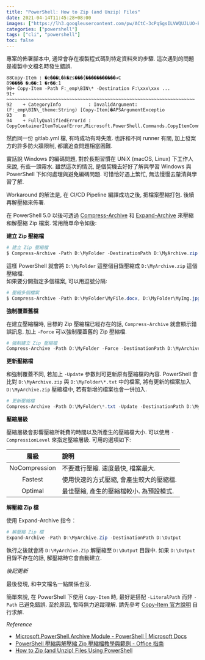 ```yaml
---
title: "PowerShell: How to Zip (and Unzip) Files"
date: 2021-04-14T11:45:28+08:00
images: ["https://lh3.googleusercontent.com/pw/ACtC-3cPqSgsILVWQUJLUO-B39cp4gUhiMB-BSO7R0u1j5ce7Zsc8xvuTeMsxNwE_pvNj7BDkE1MZ2t_nRgJebUtxx2-MKXstRulc9N44FSZbOOaN91_WMer6PA8XjwA75P8E7aUWLZaQUi-oSAKMYz_ao1ncw=w760-h428-no?authuser=0"]
categories: ["powershell"]
tags: ["cli", "powershell"]
toc: false
---
```


專案的佈署腳本中, 通常會存在複製程式碼到特定資料夾的步驟.
這次遇到的問題是複製中文檔名時發生錯誤.

```
88Copy-Item : �e���L�k�ƻs���{�����������ءC
89���� �u��:1 �r��:1
90+ Copy-Item -Path F:_emp\BIN\* -Destination F:\xxx\xxx ...
91+ ~~~~~~~~~~~~~~~~~~~~~~~~~~~~~~~~~~~~~~~~~~~~~~~~~~~~~~~~~~~~~~~~~~~~~
92    + CategoryInfo          : InvalidArgument: (F:_emp\BIN\_theme:String) [Copy-Item]�APSArgumentExceptio
93    n
94    + FullyQualifiedErrorId : CopyContainerItemToLeafError,Microsoft.PowerShell.Commands.CopyItemCommand
```

然而同一份 gitlab.yml 檔, 有時成功有時失敗. 也許和不同 runner 有關, 
加上發案方的許多防火牆限制, 都讓追查問題相當困難.

實話說 Windows 的編碼問題, 對於長期習慣在 UNiX (macOS, Linux) 下工作人來說, 有些一頭霧水.
雖然這次的情況, 是個契機去好好了解與學習 Windows 與 PowerShell 下如何處理與避免編碼問題.
可惜恰好遇上繁忙, 無法慢慢去釐清與學習了解.

Workaround 的解法是, 在 CI/CD Pipeline 編譯成功之後, 把檔案壓縮打包.
後續再解壓縮來佈署.

在 PowerShell 5.0 以後可透過 [Compress-Archive](https://docs.microsoft.com/en-us/powershell/module/microsoft.powershell.archive/compress-archive) 和 [Expand-Archive](https://docs.microsoft.com/en-us/powershell/module/microsoft.powershell.archive/expand-archive) 
來壓縮和解壓縮 Zip 檔案. 常用簡單命令如後:

__建立 Zip 壓縮檔__

``` powershell
# 建立 Zip 壓縮檔
$ Compress-Archive -Path D:\MyFolder -DestinationPath D:\MyArchive.zip
```

這樣 PowerShell 就會將 `D:\MyFolder` 這整個目錄壓縮成 `D:\MyArchive.zip` 這個壓縮檔.  
如果要分開指定多個檔案, 可以用逗號分隔:

``` powershell
# 壓縮多個檔案
$ Compress-Archive -Path D:\MyFolder\MyFile.docx, D:\MyFolder\MyImg.jpg -DestinationPath D:\MyArchive.zip
```

__強制覆蓋舊檔__

在建立壓縮檔時, 目標的 Zip 壓縮檔已經存在的話, `Compress-Archive` 就會顯示錯誤訊息.
加上 `-Force` 可以強制覆蓋舊的 Zip 壓縮檔.

``` powershell
# 強制建立 Zip 壓縮檔
Compress-Archive -Path D:\MyFolder -Force -DestinationPath D:\MyArchive.zip
```

__更新壓縮檔__

和強制覆蓋不同, 若加上 `-Update` 參數則可更新原有壓縮檔的內容. 
PowerShell 會比對 `D:\MyArchive.zip` 與 `D:\MyFolder\*.txt` 中的檔案, 將有更新的檔案加入 `D:\MyArchive.zip` 壓縮檔中, 若有新增的檔案也會一併加入.

``` powershell
# 更新壓縮檔
Compress-Archive -Path D:\MyFolder\*.txt -Update -DestinationPath D:\MyArchive.zip
```

__壓縮層級__

壓縮層級會影響壓縮所耗費的時間以及所產生的壓縮檔大小.
可以使用 `-CompressionLevel` 來指定壓縮層級.
可用的選項如下:

| 層級           | 說明                               |
|:-------------:|:-----------------------------------|
| NoCompression | 不要進行壓縮. 速度最快, 檔案最大.       |
| Fastest       | 使用快速的方式壓縮, 會產生較大的壓縮檔.  |
| Optimal       | 最佳壓縮, 產生的壓縮檔較小. 為預設模式. |

__解壓縮 Zip 檔__

使用 Expand-Archive 指令：

``` powershell
# 解壓縮 Zip 檔
Expand-Archive -Path D:\MyArchive.Zip -DestinationPath D:\Output
```

執行之後就會將 `D:\MyArchive.Zip` 解壓縮至 `D:\Output` 目錄中. 如果 `D:\Output` 目錄不存在的話, 解壓縮時它會自動建立.


_後記更新_

最後發現, 和中文檔名一點關係也沒. 

簡單來說, 在 PowerShell 下使用 `Copy-Item` 時, 
最好是搭配 `-LiteralPath` 而非 `-Path` 已避免錯誤.
至於原因, 暫時無力追蹤理解. 
請先參考 [Copy-Item 官方說明](https://docs.microsoft.com/en-us/powershell/module/microsoft.powershell.management/copy-item) 自行求解.


_Reference_

-   [Microsoft.PowerShell.Archive Module - PowerShell | Microsoft Docs](https://docs.microsoft.com/en-us/powershell/module/microsoft.powershell.archive/)
-   [PowerShell 壓縮與解壓縮 Zip 壓縮檔教學與範例 - Office 指南](https://officeguide.cc/powershell-compress-uncompress-zip-file-tutorial-examples/)
-   [How to Zip (and Unzip) Files Using PowerShell](https://www.howtogeek.com/670314/how-to-zip-and-unzip-files-using-powershell/)
